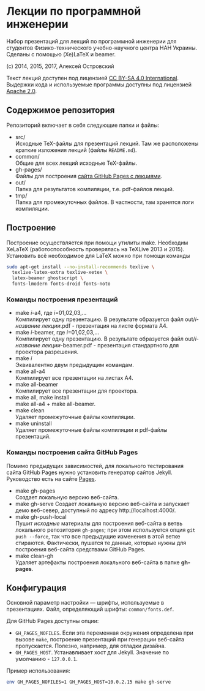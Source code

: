 # Лекции по программной инженерии

Набор презентаций для лекций по программной инженерии для студентов Физико-технического учебно-научного центра НАН Украины.
Сделаны с помощью (Xe)LaTeX и beamer.

(c) 2014, 2015, 2017, Алексей Островский

Текст лекций доступен под лицензией [CC BY-SA 4.0 International](LICENSE).
Выдержки кода и используемые программы доступны под лицензией [Apache 2.0](LICENSE-CODE).

## Содержимое репозитория

Репозиторий включает в себя следующие папки и файлы:
  * src/  
    Исходные TeX-файлы для презентаций лекций. Там же расположены краткие изложения
    лекций (файлы `README.md`).
  * common/  
    Общие для всех лекций исходные TeX-файлы.
  * gh-pages/  
    Файлы для построения [сайта GitHub Pages с лекциями](https://slowli.github.io/software-engineering-lectures).
  * out/  
    Папка для результатов компиляции, т.е. pdf-файлов лекций.
  * tmp/  
    Папка для промежуточных файлов. В частности, там хранятся логи компиляции.

## Построение

Построение осуществляется при помощи утилиты make. Необходим XeLaTeX
(работоспособность проверялась на TeXLive 2013 и 2015). Установить всё необходимое для LaTeX можно при помощи команды
```sh
sudo apt-get install --no-install-recommends texlive \
  texlive-latex-extra texlive-xetex \
  latex-beamer ghostscript \
  fonts-lmodern fonts-droid fonts-noto
```

### Команды построения презентаций

  * make *i*-a4, где *i*=01,02,03,...  
    Компилирует одну презентацию. В результате образуется файл out/*i*-*название лекции*.pdf -
    презентация на листе формата A4.
  * make *i*-beamer, где *i*=01,02,03,...  
    Компилирует одну презентацию. В результате образуется файл out/*i*-*название лекции*-beamer.pdf -
    презентация стандартного для проектора разрешения.
  * make *i*  
    Эквивалентно двум предыдущим командам.
  * make all-a4  
    Компилирует все презентации на листах A4.
  * make all-beamer  
    Компилирует все презентации для проектора.
  * make all, make install  
    make all-a4 + make all-beamer.
  * make clean  
    Удаляет промежуточные файлы компиляции.
  * make uninstall  
    Удаляет промежуточные файлы компиляции и pdf-файлы презентаций.

### Команды построения сайта GitHub Pages

Помимо предыдущих зависимостей, для локального тестирования сайта GitHub Pages
нужно установить генератор сайтов Jekyll. Руководство есть на сайте [Pages](https://pages.github.com/).

  * make gh-pages  
    Создает локальную версию веб-сайта.
  * make gh-serve
    Создает локальную версию веб-сайта и запускает демо веб-север, доступный
    по адресу http://localhost:4000/.
  * make gh-push-local  
    Пушит *исходные* материалы для построения веб-сайта в ветвь локального репозитория `gh-pages`;
    при этом используется опция `git push --force`, так что все предыдущие изменения
    в этой ветке стираются. Фактически, пушатся те данные, которые нужны для построения веб-сайта
    средствами GitHub Pages.
  * make clean-gh  
    Удаляет артефакты построения локального веб-сайта в папке **gh-pages**.

## Конфигурация

Основной параметр настройки — шрифты, используемые в презентациях. Файл, определяющий шрифты:
`common/fonts.def`.

Для GitHub Pages доступны опции:

  * `GH_PAGES_NOFILES`. Если эта переменная окружения определена при вызове `make`, 
    построение презентаций при генерации веб-сайта
    пропускается. Полезно, например, для отладки дизайна.
  * `GH_PAGES_HOST`. Устанавливает хост для Jekyll. Значение по умолчанию - `127.0.0.1`.

Пример использования:
```sh
env GH_PAGES_NOFILES=1 GH_PAGES_HOST=10.0.2.15 make gh-serve
```
